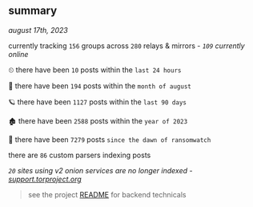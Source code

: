 
## summary
_august 17th, 2023_

currently tracking `156` groups across `280` relays & mirrors - _`109` currently online_

⏲ there have been `10` posts within the `last 24 hours`

🦈 there have been `194` posts within the `month of august`

🪐 there have been `1127` posts within the `last 90 days`

🏚 there have been `2588` posts within the `year of 2023`

🦕 there have been `7279` posts `since the dawn of ransomwatch`

there are `86` custom parsers indexing posts

_`20` sites using v2 onion services are no longer indexed - [support.torproject.org](https://support.torproject.org/onionservices/v2-deprecation/)_

> see the project [README](https://github.com/joshhighet/ransomwatch#ransomwatch--) for backend technicals
